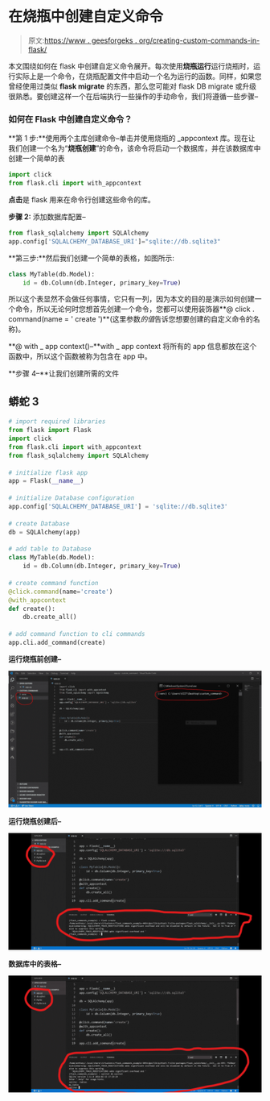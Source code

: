 # 在烧瓶中创建自定义命令

> 原文:[https://www . geesforgeks . org/creating-custom-commands-in-flask/](https://www.geeksforgeeks.org/creating-custom-commands-in-flask/)

本文围绕如何在 flask 中创建自定义命令展开。每次使用**烧瓶运行**运行烧瓶时，运行实际上是一个命令，在烧瓶配置文件中启动一个名为运行的函数。同样，如果您曾经使用过类似 **flask migrate** 的东西，那么您可能对 flask DB migrate 或升级很熟悉。要创建这样一个在后端执行一些操作的手动命令，我们将遵循一些步骤–

### 如何在 Flask 中创建自定义命令？

**第 1 步:**使用两个主库创建命令–单击并使用烧瓶的 _appcontext 库。现在让我们创建一个名为“**烧瓶创建**”的命令，该命令将启动一个数据库，并在该数据库中创建一个简单的表

```py
import click
from flask.cli import with_appcontext
```

**点击**是 flask 用来在命令行创建这些命令的库。

**步骤 2:** 添加数据库配置–

```py
from flask_sqlalchemy import SQLAlchemy
app.config['SQLALCHEMY_DATABASE_URI']="sqlite://db.sqlite3"
```

**第三步:**然后我们创建一个简单的表格，如图所示:

```py
class MyTable(db.Model):
    id = db.Column(db.Integer, primary_key=True)
```

所以这个表显然不会做任何事情，它只有一列，因为本文的目的是演示如何创建一个命令，所以无论何时您想首先创建一个命令，您都可以使用装饰器**@ click . command(name = ' create ')**(这里参数*的值*告诉您想要创建的自定义命令的名称)。

**@ with _ app context()–**with _ app context 将所有的 app 信息都放在这个函数中，所以这个函数被称为包含在 app 中。

**步骤 4–**让我们创建所需的文件

## 蟒蛇 3

```py
# import required libraries
from flask import Flask
import click
from flask.cli import with_appcontext
from flask_sqlalchemy import SQLAlchemy

# initialize flask app
app = Flask(__name__)

# initialize Database configuration
app.config['SQLALCHEMY_DATABASE_URI'] = 'sqlite://db.sqlite3'

# create Database
db = SQLAlchemy(app)

# add table to Database
class MyTable(db.Model):
    id = db.Column(db.Integer, primary_key=True)

# create command function
@click.command(name='create')
@with_appcontext
def create():
    db.create_all()

# add command function to cli commands
app.cli.add_command(create)
```

**运行烧瓶前创建–**

![](img/f8fa4a435e77e7a8f978388fc6438778.png)

**运行烧瓶创建后–**

![](img/145653c847a208c57664095231ee88b4.png)

**数据库中的表格–**

![](img/9cc4cd5e86ada9c2ef1a7ea4b1321382.png)